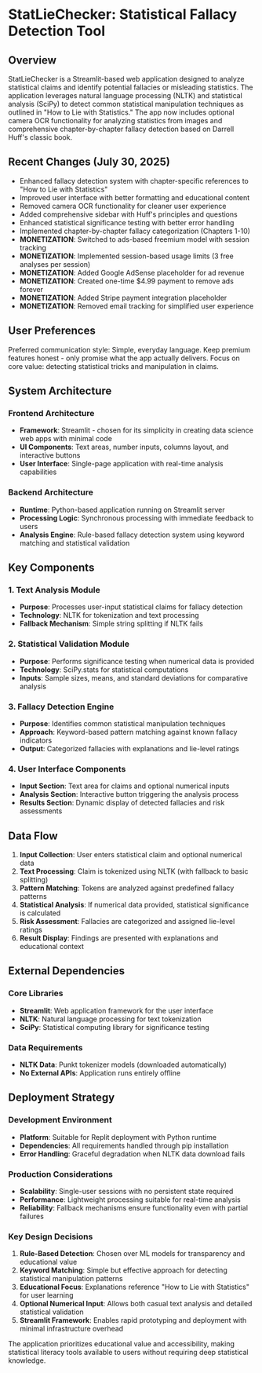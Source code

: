 # StatLieChecker: Statistical Fallacy Detection Tool

## Overview

StatLieChecker is a Streamlit-based web application designed to analyze statistical claims and identify potential fallacies or misleading statistics. The application leverages natural language processing (NLTK) and statistical analysis (SciPy) to detect common statistical manipulation techniques as outlined in "How to Lie with Statistics." The app now includes optional camera OCR functionality for analyzing statistics from images and comprehensive chapter-by-chapter fallacy detection based on Darrell Huff's classic book.

## Recent Changes (July 30, 2025)

- Enhanced fallacy detection system with chapter-specific references to "How to Lie with Statistics"
- Improved user interface with better formatting and educational content
- Removed camera OCR functionality for cleaner user experience
- Added comprehensive sidebar with Huff's principles and questions
- Enhanced statistical significance testing with better error handling
- Implemented chapter-by-chapter fallacy categorization (Chapters 1-10)
- **MONETIZATION**: Switched to ads-based freemium model with session tracking
- **MONETIZATION**: Implemented session-based usage limits (3 free analyses per session)
- **MONETIZATION**: Added Google AdSense placeholder for ad revenue
- **MONETIZATION**: Created one-time $4.99 payment to remove ads forever
- **MONETIZATION**: Added Stripe payment integration placeholder
- **MONETIZATION**: Removed email tracking for simplified user experience

## User Preferences

Preferred communication style: Simple, everyday language.
Keep premium features honest - only promise what the app actually delivers.
Focus on core value: detecting statistical tricks and manipulation in claims.

## System Architecture

### Frontend Architecture
- **Framework**: Streamlit - chosen for its simplicity in creating data science web apps with minimal code
- **UI Components**: Text areas, number inputs, columns layout, and interactive buttons
- **User Interface**: Single-page application with real-time analysis capabilities

### Backend Architecture
- **Runtime**: Python-based application running on Streamlit server
- **Processing Logic**: Synchronous processing with immediate feedback to users
- **Analysis Engine**: Rule-based fallacy detection system using keyword matching and statistical validation

## Key Components

### 1. Text Analysis Module
- **Purpose**: Processes user-input statistical claims for fallacy detection
- **Technology**: NLTK for tokenization and text processing
- **Fallback Mechanism**: Simple string splitting if NLTK fails

### 2. Statistical Validation Module
- **Purpose**: Performs significance testing when numerical data is provided
- **Technology**: SciPy.stats for statistical computations
- **Inputs**: Sample sizes, means, and standard deviations for comparative analysis

### 3. Fallacy Detection Engine
- **Purpose**: Identifies common statistical manipulation techniques
- **Approach**: Keyword-based pattern matching against known fallacy indicators
- **Output**: Categorized fallacies with explanations and lie-level ratings

### 4. User Interface Components
- **Input Section**: Text area for claims and optional numerical inputs
- **Analysis Section**: Interactive button triggering the analysis process
- **Results Section**: Dynamic display of detected fallacies and risk assessments

## Data Flow

1. **Input Collection**: User enters statistical claim and optional numerical data
2. **Text Processing**: Claim is tokenized using NLTK (with fallback to basic splitting)
3. **Pattern Matching**: Tokens are analyzed against predefined fallacy patterns
4. **Statistical Analysis**: If numerical data provided, statistical significance is calculated
5. **Risk Assessment**: Fallacies are categorized and assigned lie-level ratings
6. **Result Display**: Findings are presented with explanations and educational context

## External Dependencies

### Core Libraries
- **Streamlit**: Web application framework for the user interface
- **NLTK**: Natural language processing for text tokenization
- **SciPy**: Statistical computing library for significance testing

### Data Requirements
- **NLTK Data**: Punkt tokenizer models (downloaded automatically)
- **No External APIs**: Application runs entirely offline

## Deployment Strategy

### Development Environment
- **Platform**: Suitable for Replit deployment with Python runtime
- **Dependencies**: All requirements handled through pip installation
- **Error Handling**: Graceful degradation when NLTK data download fails

### Production Considerations
- **Scalability**: Single-user sessions with no persistent state required
- **Performance**: Lightweight processing suitable for real-time analysis
- **Reliability**: Fallback mechanisms ensure functionality even with partial failures

### Key Design Decisions

1. **Rule-Based Detection**: Chosen over ML models for transparency and educational value
2. **Keyword Matching**: Simple but effective approach for detecting statistical manipulation patterns
3. **Educational Focus**: Explanations reference "How to Lie with Statistics" for user learning
4. **Optional Numerical Input**: Allows both casual text analysis and detailed statistical validation
5. **Streamlit Framework**: Enables rapid prototyping and deployment with minimal infrastructure overhead

The application prioritizes educational value and accessibility, making statistical literacy tools available to users without requiring deep statistical knowledge.